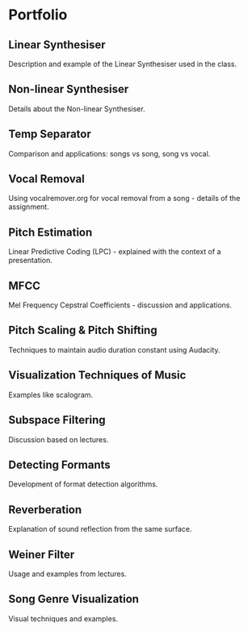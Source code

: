# Portfolio

## Linear Synthesiser
Description and example of the Linear Synthesiser used in the class.


## Non-linear Synthesiser
Details about the Non-linear Synthesiser.

## Temp Separator
Comparison and applications: songs vs song, song vs vocal.

## Vocal Removal
Using vocalremover.org for vocal removal from a song - details of the assignment.

## Pitch Estimation
Linear Predictive Coding (LPC) - explained with the context of a presentation.

## MFCC
Mel Frequency Cepstral Coefficients - discussion and applications.

## Pitch Scaling & Pitch Shifting
Techniques to maintain audio duration constant using Audacity.

## Visualization Techniques of Music
Examples like scalogram.

## Subspace Filtering
Discussion based on lectures.

## Detecting Formants
Development of format detection algorithms.

## Reverberation
Explanation of sound reflection from the same surface.

## Weiner Filter
Usage and examples from lectures.

## Song Genre Visualization
Visual techniques and examples.
